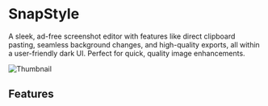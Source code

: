 # SnapStyle

A sleek, ad-free screenshot editor with features like direct clipboard pasting, seamless background changes, and high-quality exports, all within a user-friendly dark UI. Perfect for quick, quality image enhancements.

![Thumbnail](https://raw.githubusercontent.com/PriyobrotoKar/betterss/master/src/app/opengraph-image.jpg)

## Features

